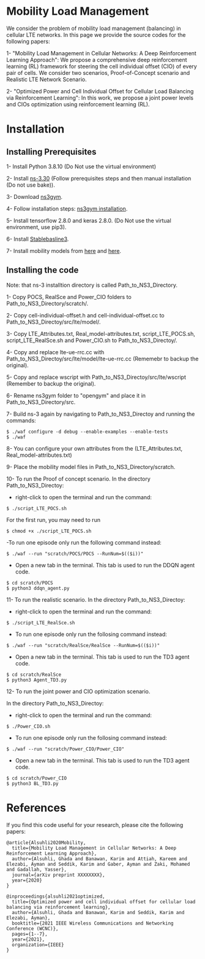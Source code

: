 # Mobility Load Management 
We consider the problem of mobility load management (balancing) in cellular LTE networks. In this page we provide the source codes for the following papers:

1- "Mobility Load Management in Cellular Networks: A Deep Reinforcement Learning Approach":
We propose a comprehensive deep reinforcement learning (RL) framework for steering the cell individual offset (CIO) of every pair of cells. We consider two scenarios, Proof-of-Concept scenario and Realistic LTE Network Scenario.

2- "Optimized Power and Cell Individual Offset for Cellular Load Balancing via Reinforcement Learning":
In this work, we propose a joint power levels and CIOs optimization using reinforcement learning (RL).


# Installation
## Installing Prerequisites

1- Install Python 3.8.10 (Do Not use the virtual environment)

2- Install [ns-3.30](https://www.nsnam.org/wiki/Installation) (Follow prerequisites steps and then manual installation (Do not use bake)).

3- Download [ns3gym](https://apps.nsnam.org/app/ns3-gym/).

4- Follow installation steps: [ns3gym installation](https://github.com/tkn-tub/ns3-gym).

5- Install tensorflow 2.8.0 and keras 2.8.0. (Do Not use the virtual environment, use pip3). 

6- Install [Stablebasline3](https://github.com/DLR-RM/stable-baselines3).

7- Install mobility models from [here](https://drive.google.com/file/d/1fyL4PGqiqbIlOouuoAEH4TrHVXOqhQWG/view?usp=sharing) and [here](https://drive.google.com/file/d/11UdEeDm5oidBuLs9Ud9w5zmWwloGh8Z3/view?usp=sharing).


## Installing the code

Note: that ns-3 installtion directory is called Path_to_NS3_Directory.

1- Copy POCS, RealSce and Power_CIO folders to Path_to_NS3_Directory/scratch/.

2- Copy cell-individual-offset.h and cell-individual-offset.cc to Path_to_NS3_Directoy/src/lte/model/.

3- Copy LTE_Attributes.txt, Real_model-attributes.txt, script_LTE_POCS.sh, script_LTE_RealSce.sh and Power_CIO.sh to Path_to_NS3_Directoy/.

4- Copy and replace lte-ue-rrc.cc with Path_to_NS3_Directoy/src/lte/model/lte-ue-rrc.cc (Rememebr to backup the original).

5- Copy and replace wscript with Path_to_NS3_Directoy/src/lte/wscript (Remember to backup the original).

6- Rename ns3gym folder to "opengym" and place it in Path_to_NS3_Directory/src.

7- Build ns-3 again by navigating to Path_to_NS3_Directoy and running the commands:
```
$ ./waf configure -d debug --enable-examples --enable-tests
$ ./waf
```

  
8- You can configure your own attributes from the (LTE_Attributes.txt, Real_model-attributes.txt)

9- Place the mobility model files in Path_to_NS3_Directory/scratch.

10- To run the Proof of concept scenario. In the directory Path_to_NS3_Directoy:

- right-click to open the terminal and run the command:
     
```
$ ./script_LTE_POCS.sh
```
For the first run, you may need to run
```
$ chmod +x ./script_LTE_POCS.sh
```

-To run one episode only run the following command instead:

```
$ ./waf --run "scratch/POCS/POCS --RunNum=$(($i))"
```

- Open a new tab in the terminal. This tab is used to run the DDQN agent code. 
     
```
$ cd scratch/POCS
$ python3 ddqn_agent.py
```

11- To run the realistic scenario. In the directory Path_to_NS3_Directoy:

- right-click to open the terminal and run the command:
     
```
$ ./script_LTE_RealSce.sh
```

- To run one episode only run the follosing command instead:
     
```
$ ./waf --run "scratch/RealSce/RealSce --RunNum=$(($i))"
```

- Open a new tab in the terminal. This tab is used to run the TD3 agent code. 
     
```
$ cd scratch/RealSce
$ python3 Agent_TD3.py
```

12- To run the joint power and CIO optimization scenario.

In the directory Path_to_NS3_Directoy:

- right-click to open the terminal and run the command:
     
```
$ ./Power_CIO.sh
```

- To run one episode only run the follosing command instead:
     
```
$ ./waf --run "scratch/Power_CIO/Power_CIO"
```

- Open a new tab in the terminal. This tab is used to run the TD3 agent code. 
     
```
$ cd scratch/Power_CIO
$ python3 BL_TD3.py
```



# References
If you find this code useful for your research, please cite the following papers:
```
@article{Alsuhli2020Mobility,
  title={Mobility Load Management in Cellular Networks: A Deep Reinforcement Learning Approach},
  author={Alsuhli, Ghada and Banawan, Karim and Attiah, Kareem and Elezabi, Ayman and Seddik, Karim and Gaber, Ayman and Zaki, Mohamed and Gadallah, Yasser},
  journal={arXiv preprint XXXXXXXX},
  year={2020}
}

@inproceedings{alsuhli2021optimized,
  title={Optimized power and cell individual offset for cellular load balancing via reinforcement learning},
  author={Alsuhli, Ghada and Banawan, Karim and Seddik, Karim and Elezabi, Ayman},
  booktitle={2021 IEEE Wireless Communications and Networking Conference (WCNC)},
  pages={1--7},
  year={2021},
  organization={IEEE}
}
```
